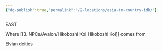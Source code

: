 ```yaml
---
{"dg-publish":true,"permalink":"/2-locations/asia-tm-country-idk/"}
---
```



 EAST
 
 Where [[3. NPCs/Avalon/Hikoboshi Koi\|Hikoboshi Koi]] comes from

 Elvian deities